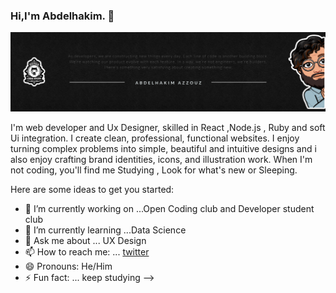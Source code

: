 ### Hi,I'm Abdelhakim. 👋
<img src="https://github.com/HowkMii/Howkmii/blob/master/howkmiiii.png">

I'm web developer and Ux Designer, skilled in React ,Node.js , Ruby and soft Ui integration.
I create clean, professional, functional websites. I enjoy turning complex problems into simple, beautiful and intuitive designs and i also enjoy crafting brand identities, icons, and illustration work. When I'm not coding, you'll find me Studying , Look for what's new or Sleeping.

Here are some ideas to get you started:

- 🔭 I’m currently working on ...Open Coding club and Developer student club
- 🌱 I’m currently learning ...Data Science
- 💬 Ask me about ... UX Design 
- 📫 How to reach me: ... [twitter](https://twitter.com/HowkMii)
- 😄 Pronouns: He/Him
- ⚡ Fun fact: ... keep studying
-->
